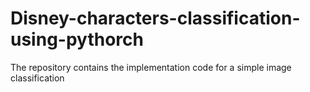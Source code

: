 # Disney-characters-classification-using-pythorch
The repository contains the implementation code for a simple image classification 

